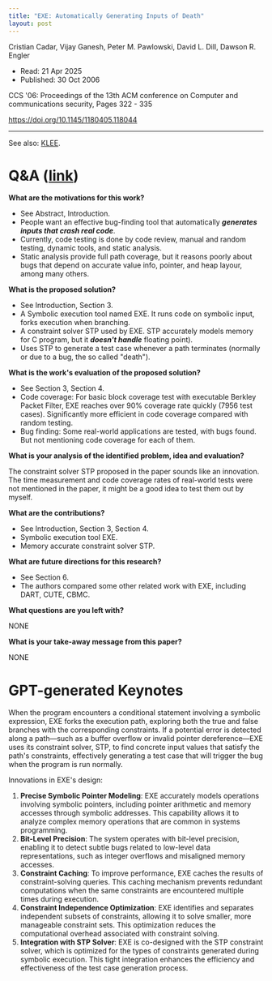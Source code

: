 ```yaml
---
title: "EXE: Automatically Generating Inputs of Death"
layout: post
---
```


Cristian Cadar, Vijay Ganesh, Peter M. Pawlowski, David L. Dill, Dawson R. Engler

* Read: 21 Apr 2025
* Published: 30 Oct 2006

CCS '06: Proceedings of the 13th ACM conference on Computer and communications security, Pages 322 - 335

https://doi.org/10.1145/1180405.118044

---

See also: [KLEE](/paper_notes/2025-04-22-KLEE-unassisted-and-automatic-generation-of-high-coverage-tests-for-complex-systems-programs).

# Q&A ([link](https://cseweb.ucsd.edu/~wgg/CSE210/howtoread.html))

**What are the motivations for this work?** 

* See Abstract, Introduction.
* People want an effective bug-finding tool that automatically ***generates inputs that crash real code***.
* Currently, code testing is done by code review, manual and random testing, dynamic tools, and static analysis.
* Static analysis provide full path coverage, but it reasons poorly about bugs that depend on accurate value info, pointer, and heap layour, among many others.

**What is the proposed solution?**

* See Introduction, Section 3. 
* A Symbolic execution tool named EXE. It runs code on symbolic input, forks execution when branching.
* A constraint solver STP used by EXE. STP accurately models memory for C program, but it ***doesn't handle*** floating point).
* Uses STP to generate a test case whenever a path terminates (normally or due to a bug, the so called "death").

**What is the work's evaluation of the proposed solution?**

* See Section 3, Section 4.
* Code coverage: For basic block coverage test with executable Berkley Packet Filter, EXE reaches over 90% coverage rate quickly (7956 test cases). Significantly more efficient in code coverage compared with random testing.
* Bug finding: Some real-world applications are tested, with bugs found. But not mentioning code coverage for each of them.

**What is your analysis of the identified problem, idea and evaluation?**

The constraint solver STP proposed in the paper sounds like an innovation. The time measurement and code coverage rates of real-world tests were not mentioned in the paper, it might be a good idea to test them out by myself.

**What are the contributions?**
* See Introduction, Section 3, Section 4.
* Symbolic execution tool EXE.
* Memory accurate constraint solver STP.

**What are future directions for this research?**

* See Section 6.
* The authors compared some other related work with EXE, including DART, CUTE, CBMC.

**What questions are you left with?**

NONE

**What is your take-away message from this paper?**

NONE

# GPT-generated Keynotes

When the program encounters a conditional statement involving a symbolic expression, EXE forks the execution path, exploring both the true and false branches with the corresponding constraints. If a potential error is detected along a path—such as a buffer overflow or invalid pointer dereference—EXE uses its constraint solver, STP, to find concrete input values that satisfy the path's constraints, effectively generating a test case that will trigger the bug when the program is run normally.

Innovations in EXE's design:
1. **Precise Symbolic Pointer Modeling**: EXE accurately models operations involving symbolic pointers, including pointer arithmetic and memory accesses through symbolic addresses. This capability allows it to analyze complex memory operations that are common in systems programming. 
2. **Bit-Level Precision**: The system operates with bit-level precision, enabling it to detect subtle bugs related to low-level data representations, such as integer overflows and misaligned memory accesses.
3. **Constraint Caching**: To improve performance, EXE caches the results of constraint-solving queries. This caching mechanism prevents redundant computations when the same constraints are encountered multiple times during execution.
4. **Constraint Independence Optimization**: EXE identifies and separates independent subsets of constraints, allowing it to solve smaller, more manageable constraint sets. This optimization reduces the computational overhead associated with constraint solving.
5. **Integration with STP Solver**: EXE is co-designed with the STP constraint solver, which is optimized for the types of constraints generated during symbolic execution. This tight integration enhances the efficiency and effectiveness of the test case generation process.